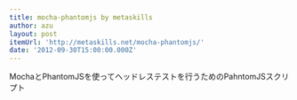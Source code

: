 ```yaml
---
title: mocha-phantomjs by metaskills
author: azu
layout: post
itemUrl: 'http://metaskills.net/mocha-phantomjs/'
date: '2012-09-30T15:00:00.000Z'
---
```

MochaとPhantomJSを使ってヘッドレステストを行うためのPahntomJSスクリプト
